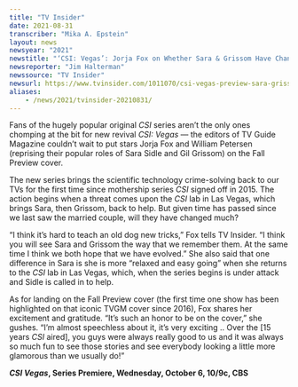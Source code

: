 ```yaml
---
title: "TV Insider"
date: 2021-08-31
transcriber: "Mika A. Epstein"
layout: news
newsyear: "2021"
newstitle: "‘CSI: Vegas’: Jorja Fox on Whether Sara & Grissom Have Changed (VIDEO)"
newsreporter: "Jim Halterman"
newssource: "TV Insider"
newsurl: https://www.tvinsider.com/1011070/csi-vegas-preview-sara-grissom-jorja-fox-william-petersen/
aliases:
    - /news/2021/tvinsider-20210831/
---
```


Fans of the hugely popular original _CSI_ series aren’t the only ones chomping at the bit for new revival _CSI: Vegas_ — the editors of TV Guide Magazine couldn’t wait to put stars Jorja Fox and William Petersen (reprising their popular roles of Sara Sidle and Gil Grissom) on the Fall Preview cover.

The new series brings the scientific technology crime-solving back to our TVs for the first time since mothership series _CSI_ signed off in 2015. The action begins when a threat comes upon the _CSI_ lab in Las Vegas, which brings Sara, then Grissom, back to help. But given time has passed since we last saw the married couple, will they have changed much?

“I think it’s hard to teach an old dog new tricks,” Fox tells TV Insider. “I think you will see Sara and Grissom the way that we remember them. At the same time I think we both hope that we have evolved.” She also said that one difference in Sara is she is more “relaxed and easy going” when she returns to the _CSI_ lab in Las Vegas, which, when the series begins is under attack and Sidle is called in to help.

As for landing on the Fall Preview cover (the first time one show has been highlighted on that iconic TVGM cover since 2016), Fox shares her excitement and gratitude. “It’s such an honor to be on the cover,” she gushes. “I’m almost speechless about it, it’s very exciting .. Over the [15 years _CSI_ aired], you guys were always really good to us and it was always so much fun to see those stories and see everybody looking a little more glamorous than we usually do!”

**_CSI Vegas_, Series Premiere, Wednesday, October 6, 10/9c, CBS**
